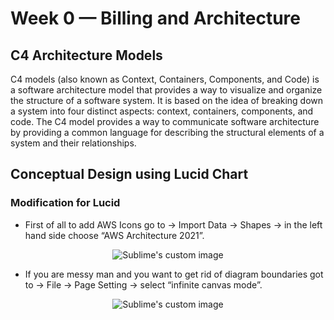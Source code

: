 # Week 0 — Billing and Architecture

## C4 Architecture Models
C4 models (also known as Context, Containers, Components, and Code) is a software architecture model that provides a way to visualize and organize the structure of a software system. It is based on the idea of breaking down a system into four distinct aspects: context, containers, components, and code. The C4 model provides a way to communicate software architecture by providing a common language for describing the structural elements of a system and their relationships.


## Conceptual Design using Lucid Chart
### Modification for Lucid
* First of all to add AWS Icons go to &rarr; Import Data &rarr; Shapes &rarr; in the left hand side choose “AWS Architecture 2021”.
<p align="center">
  <img src="https://user-images.githubusercontent.com/82225825/219865559-ebabd715-5083-4aad-9bcc-8c26f7d0a89e.png" alt="Sublime's custom image"/>
</p>


* If you are messy man and you want to get rid of diagram boundaries got to &rarr; File &rarr; Page Setting &rarr; select “infinite canvas mode”.
<p align="center">
  <img src="https://user-images.githubusercontent.com/82225825/219865722-2712d9f5-6325-43c4-9f27-54d6badd39f5.png" alt="Sublime's custom image"/>
</p>


